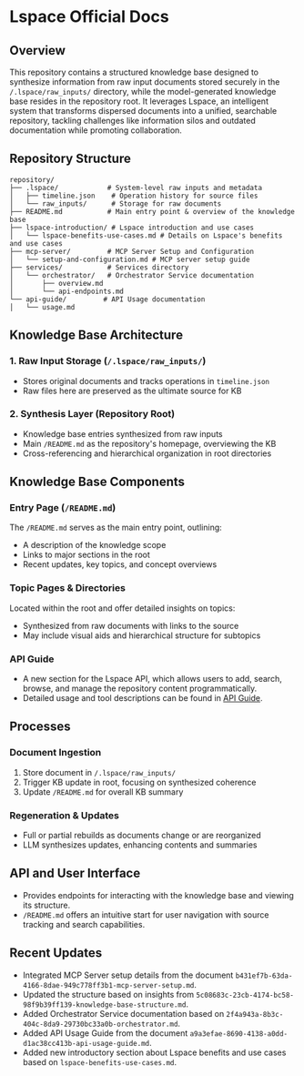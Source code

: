# Lspace Official Docs

## Overview

This repository contains a structured knowledge base designed to synthesize information from raw input documents stored securely in the `/.lspace/raw_inputs/` directory, while the model-generated knowledge base resides in the repository root. It leverages Lspace, an intelligent system that transforms dispersed documents into a unified, searchable repository, tackling challenges like information silos and outdated documentation while promoting collaboration.

## Repository Structure

```
repository/
├── .lspace/            # System-level raw inputs and metadata
│   ├── timeline.json    # Operation history for source files
│   └── raw_inputs/      # Storage for raw documents
├── README.md           # Main entry point & overview of the knowledge base
├── lspace-introduction/ # Lspace introduction and use cases
│   └── lspace-benefits-use-cases.md # Details on Lspace's benefits and use cases
├── mcp-server/         # MCP Server Setup and Configuration
│   └── setup-and-configuration.md # MCP server setup guide
├── services/           # Services directory
│   └── orchestrator/   # Orchestrator Service documentation
│       ├── overview.md
│       └── api-endpoints.md
└── api-guide/         # API Usage documentation
│   └── usage.md
```

## Knowledge Base Architecture

### 1. Raw Input Storage (`/.lspace/raw_inputs/`)
- Stores original documents and tracks operations in `timeline.json`
- Raw files here are preserved as the ultimate source for KB

### 2. Synthesis Layer (Repository Root)
- Knowledge base entries synthesized from raw inputs
- Main `/README.md` as the repository's homepage, overviewing the KB
- Cross-referencing and hierarchical organization in root directories

## Knowledge Base Components

### Entry Page (`/README.md`)
The `/README.md` serves as the main entry point, outlining:
- A description of the knowledge scope
- Links to major sections in the root
- Recent updates, key topics, and concept overviews

### Topic Pages & Directories
Located within the root and offer detailed insights on topics:
- Synthesized from raw documents with links to the source
- May include visual aids and hierarchical structure for subtopics

### API Guide
- A new section for the Lspace API, which allows users to add, search, browse, and manage the repository content programmatically.
- Detailed usage and tool descriptions can be found in [API Guide](api-guide/usage.md).

## Processes

### Document Ingestion
1. Store document in `/.lspace/raw_inputs/`
2. Trigger KB update in root, focusing on synthesized coherence
3. Update `/README.md` for overall KB summary

### Regeneration & Updates
- Full or partial rebuilds as documents change or are reorganized
- LLM synthesizes updates, enhancing contents and summaries

## API and User Interface

- Provides endpoints for interacting with the knowledge base and viewing its structure.
- `/README.md` offers an intuitive start for user navigation with source tracking and search capabilities.

## Recent Updates
- Integrated MCP Server setup details from the document `b431ef7b-63da-4166-8dae-949c778ff3b1-mcp-server-setup.md`.
- Updated the structure based on insights from `5c08683c-23cb-4174-bc58-98f9b39ff139-knowledge-base-structure.md`.
- Added Orchestrator Service documentation based on `2f4a943a-8b3c-404c-8da9-29730bc33a0b-orchestrator.md`.
- Added API Usage Guide from the document `a9a3efae-8690-4138-a0dd-d1ac38cc413b-api-usage-guide.md`.
- Added new introductory section about Lspace benefits and use cases based on `lspace-benefits-use-cases.md`.
